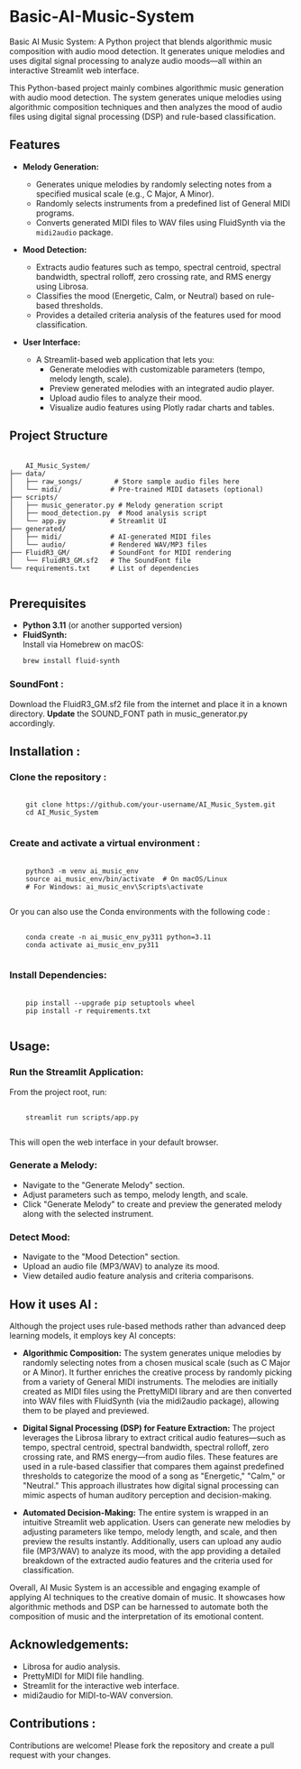 # Basic-AI-Music-System
Basic AI Music System: A Python project that blends algorithmic music composition with audio mood detection. It generates unique melodies and uses digital signal processing to analyze audio moods—all within an interactive Streamlit web interface.

This Python-based project mainly combines algorithmic music generation with audio mood detection. The system generates unique melodies using algorithmic composition techniques and then analyzes the mood of audio files using digital signal processing (DSP) and rule-based classification.

## Features

- **Melody Generation:**  
  - Generates unique melodies by randomly selecting notes from a specified musical scale (e.g., C Major, A Minor).
  - Randomly selects instruments from a predefined list of General MIDI programs.
  - Converts generated MIDI files to WAV files using FluidSynth via the `midi2audio` package.

- **Mood Detection:**  
  - Extracts audio features such as tempo, spectral centroid, spectral bandwidth, spectral rolloff, zero crossing rate, and RMS energy using Librosa.
  - Classifies the mood (Energetic, Calm, or Neutral) based on rule-based thresholds.
  - Provides a detailed criteria analysis of the features used for mood classification.

- **User Interface:**  
  - A Streamlit-based web application that lets you:
    - Generate melodies with customizable parameters (tempo, melody length, scale).
    - Preview generated melodies with an integrated audio player.
    - Upload audio files to analyze their mood.
    - Visualize audio features using Plotly radar charts and tables.

## Project Structure

<pre>
  <code>
    AI_Music_System/
├── data/
│   ├── raw_songs/        # Store sample audio files here
│   └── midi/            # Pre-trained MIDI datasets (optional)
├── scripts/
│   ├── music_generator.py # Melody generation script
│   ├── mood_detection.py  # Mood analysis script
│   └── app.py           # Streamlit UI
├── generated/
│   ├── midi/            # AI-generated MIDI files
│   └── audio/           # Rendered WAV/MP3 files
├── FluidR3_GM/          # SoundFont for MIDI rendering
│   └── FluidR3_GM.sf2   # The SoundFont file
└── requirements.txt     # List of dependencies
  </code>
</pre>


## Prerequisites

- **Python 3.11** (or another supported version)
- **FluidSynth:**  
  Install via Homebrew on macOS:
  ```bash
  brew install fluid-synth

### SoundFont :
Download the FluidR3_GM.sf2 file from the internet and place it in a known directory. **Update** the SOUND_FONT path in music_generator.py accordingly.

## Installation :

### **Clone the repository** : 
<pre>
  <code>
    git clone https://github.com/your-username/AI_Music_System.git
    cd AI_Music_System
  </code>
</pre>

### **Create and activate a virtual environment** :
<pre>
  <code>
    python3 -m venv ai_music_env
    source ai_music_env/bin/activate  # On macOS/Linux
    # For Windows: ai_music_env\Scripts\activate
  </code>
</pre>

Or you can also use the Conda environments with the following code :
<pre>
  <code>
    conda create -n ai_music_env_py311 python=3.11
    conda activate ai_music_env_py311
  </code>
</pre>

### **Install Dependencies:**
<pre>
  <code>
    pip install --upgrade pip setuptools wheel
    pip install -r requirements.txt
  </code>
</pre>

## Usage:

### **Run the Streamlit Application:**
From the project root, run:
<pre>
  <code>
    streamlit run scripts/app.py
  </code>
</pre>
This will open the web interface in your default browser.

### **Generate a Melody:**
- Navigate to the "Generate Melody" section.
- Adjust parameters such as tempo, melody length, and scale.
- Click "Generate Melody" to create and preview the generated melody along with the selected instrument.

### **Detect Mood:**
- Navigate to the "Mood Detection" section.
- Upload an audio file (MP3/WAV) to analyze its mood.
- View detailed audio feature analysis and criteria comparisons.

## How it uses AI :
Although the project uses rule-based methods rather than advanced deep learning models, it employs key AI concepts:

- **Algorithmic Composition:**
  The system generates unique melodies by randomly selecting notes from a chosen musical scale (such as C Major or A Minor). It further enriches the creative process by randomly picking from a variety of General MIDI instruments. The melodies are initially created as MIDI files using the PrettyMIDI library and are then converted into WAV files with FluidSynth (via the midi2audio package), allowing them to be played and previewed.
  
- **Digital Signal Processing (DSP) for Feature Extraction:**
  The project leverages the Librosa library to extract critical audio features—such as tempo, spectral centroid, spectral bandwidth, spectral rolloff, zero crossing rate, and RMS energy—from audio files. These features are used in a rule-based classifier that compares them against predefined thresholds to categorize the mood of a song as "Energetic," "Calm," or "Neutral." This approach illustrates how digital signal processing can mimic aspects of human auditory perception and decision-making.
  
- **Automated Decision-Making:**
  The entire system is wrapped in an intuitive Streamlit web application. Users can generate new melodies by adjusting parameters like tempo, melody length, and scale, and then preview the results instantly. Additionally, users can upload any audio file (MP3/WAV) to analyze its mood, with the app providing a detailed breakdown of the extracted audio features and the criteria used for classification.

Overall, AI Music System is an accessible and engaging example of applying AI techniques to the creative domain of music. It showcases how algorithmic methods and DSP can be harnessed to automate both the composition of music and the interpretation of its emotional content.

## Acknowledgements:
- Librosa for audio analysis.
- PrettyMIDI for MIDI file handling.
- Streamlit for the interactive web interface.
- midi2audio for MIDI-to-WAV conversion.

## Contributions :
Contributions are welcome! Please fork the repository and create a pull request with your changes.
